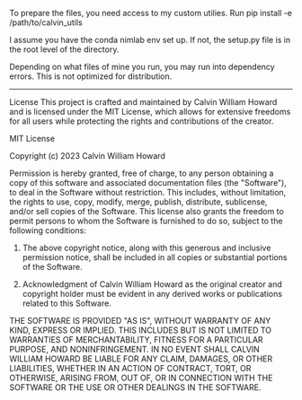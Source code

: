 To prepare the files, you need access to my custom utilies.
Run pip install -e /path/to/calvin_utils

I assume you have the conda nimlab env set up.
If not, the setup.py file is in the root level of the directory.

Depending on what files of mine you run, you may run into dependency errors.
This is not optimized for distribution.

________________________________________________________________
License
This project is crafted and maintained by Calvin William Howard and is licensed under the MIT License, which allows for extensive freedoms for all users while protecting the rights and contributions of the creator.

MIT License

Copyright (c) 2023 Calvin William Howard

Permission is hereby granted, free of charge, to any person obtaining a copy of this software and associated documentation files (the "Software"), to deal in the Software without restriction. This includes, without limitation, the rights to use, copy, modify, merge, publish, distribute, sublicense, and/or sell copies of the Software. This license also grants the freedom to permit persons to whom the Software is furnished to do so, subject to the following conditions:

1. The above copyright notice, along with this generous and inclusive permission notice, shall be included in all copies or substantial portions of the Software.

2. Acknowledgment of Calvin William Howard as the original creator and copyright holder must be evident in any derived works or publications related to this Software.

THE SOFTWARE IS PROVIDED "AS IS", WITHOUT WARRANTY OF ANY KIND, EXPRESS OR IMPLIED. THIS INCLUDES BUT IS NOT LIMITED TO WARRANTIES OF MERCHANTABILITY, FITNESS FOR A PARTICULAR PURPOSE, AND NONINFRINGEMENT. IN NO EVENT SHALL CALVIN WILLIAM HOWARD BE LIABLE FOR ANY CLAIM, DAMAGES, OR OTHER LIABILITIES, WHETHER IN AN ACTION OF CONTRACT, TORT, OR OTHERWISE, ARISING FROM, OUT OF, OR IN CONNECTION WITH THE SOFTWARE OR THE USE OR OTHER DEALINGS IN THE SOFTWARE.

